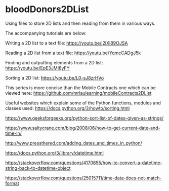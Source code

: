 # bloodDonors2DList
Using files to store 2D lists and then reading from them in various ways.

The accompanying tutorials are below:

Writing a 2D list to a text file: https://youtu.be/j2iXI89OJSA

Reading a 2D list from a text file: https://youtu.be/YqmcCADgJ5k

Finding and outputting elements from a 2D list: https://youtu.be/EpE3JMI8yFY

Sorting a 2D list: https://youtu.be/L0-sJ8zrHVo

This series is more concise than the Mobile Contracts one which can be viewed here: https://github.com/mrlaulearning/mobileContracts2DList

Useful websites which explain some of the Python functions, modules and classes used:
https://docs.python.org/3/howto/sorting.html

https://www.geeksforgeeks.org/python-sort-list-of-dates-given-as-strings/

https://www.saltycrane.com/blog/2008/06/how-to-get-current-date-and-time-in/

http://www.pressthered.com/adding_dates_and_times_in_python/

https://docs.python.org/3/library/datetime.html

https://stackoverflow.com/questions/4170655/how-to-convert-a-datetime-string-back-to-datetime-object

https://stackoverflow.com/questions/25015711/time-data-does-not-match-format
